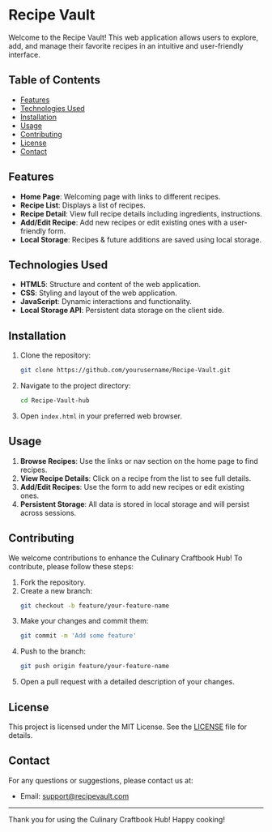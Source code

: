 
# Recipe Vault

Welcome to the Recipe Vault! This web application allows users to explore, add, and manage their favorite recipes in an intuitive and user-friendly interface. 

## Table of Contents
- [Features](#features)
- [Technologies Used](#technologies-used)
- [Installation](#installation)
- [Usage](#usage)
- [Contributing](#contributing)
- [License](#license)
- [Contact](#contact)

## Features
- **Home Page**: Welcoming page with links to different recipes.
- **Recipe List**: Displays a list of recipes.
- **Recipe Detail**: View full recipe details including ingredients, instructions.
- **Add/Edit Recipe**: Add new recipes or edit existing ones with a user-friendly form.
- **Local Storage**: Recipes & future additions are saved using local storage.

## Technologies Used
- **HTML5**: Structure and content of the web application.
- **CSS**: Styling and layout of the web application.
- **JavaScript**: Dynamic interactions and functionality.
- **Local Storage API**: Persistent data storage on the client side.

## Installation
1. Clone the repository:
   ```bash
   git clone https://github.com/yourusername/Recipe-Vault.git
   ```
2. Navigate to the project directory:
   ```bash
   cd Recipe-Vault-hub
   ```
3. Open `index.html` in your preferred web browser.

## Usage
1. **Browse Recipes**: Use the links or nav section on the home page to find recipes.
2. **View Recipe Details**: Click on a recipe from the list to see full details.
3. **Add/Edit Recipes**: Use the form to add new recipes or edit existing ones.
4. **Persistent Storage**: All data is stored in local storage and will persist across sessions.

## Contributing
We welcome contributions to enhance the Culinary Craftbook Hub! To contribute, please follow these steps:
1. Fork the repository.
2. Create a new branch:
   ```bash
   git checkout -b feature/your-feature-name
   ```
3. Make your changes and commit them:
   ```bash
   git commit -m 'Add some feature'
   ```
4. Push to the branch:
   ```bash
   git push origin feature/your-feature-name
   ```
5. Open a pull request with a detailed description of your changes.

## License
This project is licensed under the MIT License. See the [LICENSE](LICENSE) file for details.

## Contact
For any questions or suggestions, please contact us at:
- Email: support@recipevault.com
---

Thank you for using the Culinary Craftbook Hub! Happy cooking!

